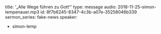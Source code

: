 title: '„Alle Wege führen zu Gott“'
type: message
audio: 2018-11-25-simon-lempenauer.mp3
id: 8f7b6245-8347-4c3b-a07e-35258046b339
sermon_series: fake-news
speaker:
  - simon-lemp
